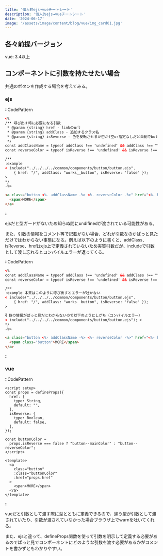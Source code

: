 ```yaml
---
title: '個人的ejs→vueチートシート'
description: '個人的ejs→vueチートシート'
date: '2024-06-17'
image: '/assets/image/content/blog/vue/img_card01.jpg'
---
```


## 各々前提バージョン
vue: 3.4以上

## コンポーネントに引数を持たせたい場合
共通のボタンを作成する場合を考えてみる。

### ejs

::CodePattern

```html
<%
/** 呼び出す時に必要になる引数
 * @param {string} href - linkのurl
 * @param {string} addClass - 追加するクラス名
 * @param {string} isReverse - 色を反転させるか否か(空or指定なしだと自動でbutton--mainColor)
 */
const addClassName = typeof addClass !== 'undefined' && addClass !== "" ? ` ${addClass}` : '';
const reverseColor = typeof isReverse !== 'undefined' && isReverse !== "" ? "button--reverseColor" : "button--mainColor";

/**
:example
< include("../../../../common/components/button/button.ejs",
    { href: "/", addClass: "works__button", isReverse: "false" }); 
>
*/
-%>

<a class="button <%- addClassName -%> <%- reverseColor -%>" href="<%- href %>">
  <span>MORE</span>
</a>
```
::


ejsだと型ガードがないため知らぬ間にundifinedが渡されている可能性がある。

また、引数の情報をコメント等で記載がない場合、どれが引数なのかぱっと見ただけではわからない事態になる。例えば以下のように書くと、addClass、isReverse、hrefはejs上で定義されていないため実質引数だが、includeで引数として渡し忘れるとコンパイルエラーが返ってくる。

::CodePattern

```html
<%
const addClassName = typeof addClass !== 'undefined' && addClass !== "" ? ` ${addClass}` : '';
const reverseColor = typeof isReverse !== 'undefined' && isReverse !== "" ? "button--reverseColor" : "button--mainColor";

/**
:example 本来はこのように呼び出すとエラーが吐かない
< include("../../../../common/components/button/button.ejs",
    { href: "/", addClass: "works__button", isReverse: "false" }); 
>

引数の情報がぱっと見だとわからないので以下のようにしがち（コンパイルエラー）
< include("../../../../common/components/button/button.ejs"); >
*/
-%>

<a class="button <%- addClassName -%> <%- reverseColor -%>" href="<%- href %>">
  <span class="button">MORE</span>
</a>
```
::

### vue

::CodePattern

```vue
<script setup>
const props = defineProps({
  href: {
    type: String,
    default: "",
  },
  isReverse: {
    type: Boolean,
    default: false,
  },
});

const buttonColor =
  props.isReverse === false ? "button--mainColor" : "button--reverseColor";
</script>

<template>
  <a
    class="button"
    :class="buttonColor"
    :href="props.href"
  >
    <span>MORE</span>
  </a>
</template>
```
::

vueだと引数として渡す際に型とともに定義できるので、違う型が引数として渡されていたり、引数が渡されていなかった場合ブラウザ上でwarnを吐いてくれる。

また、ejsと違って、defineProps関数を使って引数を明示して定義する必要があるのでぱっと見でコンポーネントにどのような引数を渡す必要があるかがコメントを書かずともわかりやすい。
